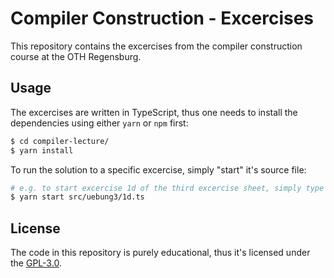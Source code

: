 # Compiler Construction - Excercises

This repository contains the excercises from the compiler construction course at the OTH Regensburg. 

## Usage

The excercises are written in TypeScript, thus one needs to install the dependencies using either `yarn` or `npm` first:

```bash
$ cd compiler-lecture/
$ yarn install
```

To run the solution to a specific excercise, simply "start" it's source file:

```bash
# e.g. to start excercise 1d of the third excercise sheet, simply type
$ yarn start src/uebung3/1d.ts
```

## License

The code in this repository is purely educational, thus it's licensed under the [GPL-3.0](LICENSE).
